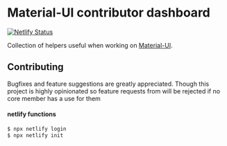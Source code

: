 # Material-UI contributor dashboard

[![Netlify Status](https://api.netlify.com/api/v1/badges/915f3a73-fea0-4248-b916-b7cff9364df1/deploy-status)](https://app.netlify.com/sites/mui-dashboard/deploys)

Collection of helpers useful when working on [Material-UI](https://github.com/mui-org/material-ui).

## Contributing

Bugfixes and feature suggestions are greatly appreciated. Though this project is highly opinionated so feature requests from will be rejected if no core member has a use for them

#### netlify functions

```bash
$ npx netlify login
$ npx netlify init
```
